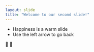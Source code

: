 ```yaml
---
layout: slide
title: "Welcome to our second slide!"
---
```

* Happiness is a warm slide
* Use the left arrow to go back

:running: :dash:
